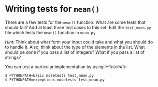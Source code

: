 # Writing tests for `mean()`

There are a few tests for the `mean()` function.  What are some tests
that should fail?  Add at least three test cases to this set.  Edit
the `test_mean.py` file which tests the `mean()` function in
`mean.py`.

*Hint:* Think about what form your input could take and what you should
do to handle it. Also, think about the type of the elements in the list.
What should be done if you pass a list of integers? What if you pass a
list of strings?

 You can test a particular implementation by using `PYTHONPATH`:

    $ PYTHONPATH=basic nosetests test_mean.py
    $ PYTHONPATH=exceptions nosetests test_mean.py
